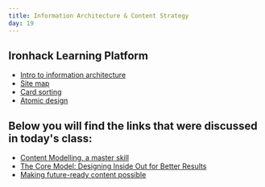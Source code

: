 ```yaml
---
title: Information Architecture & Content Strategy
day: 19
---
```


Ironhack Learning Platform
----------

- [Intro to information architecture](http://learn.ironhack.com/#/learning_unit/5023)
- [Site map](http://learn.ironhack.com/#/learning_unit/5024)
- [Card sorting](http://learn.ironhack.com/#/learning_unit/5026)
- [Atomic design](http://learn.ironhack.com/#/learning_unit/5080)

Below you will find the links that were discussed in today's class:
----------

- [Content Modelling, a master skill](https://alistapart.com/article/content-modelling-a-master-skill)
- [The Core Model: Designing Inside Out for Better Results](https://alistapart.com/article/the-core-model-designing-inside-out-for-better-results)
- [Making future-ready content possible](https://rosenfeldmedia.com/content-everywhere/content-modeling/)
